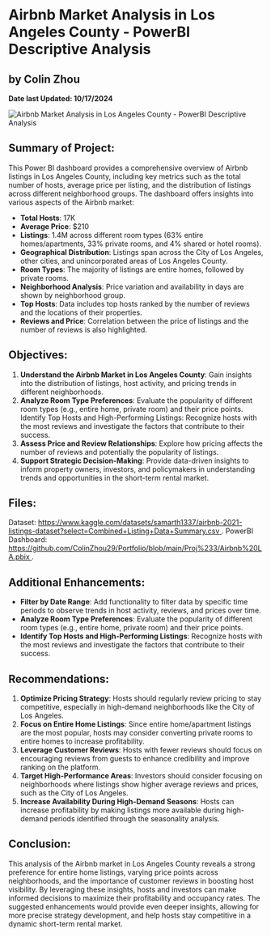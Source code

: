 # Airbnb Market Analysis in Los Angeles County - PowerBI Descriptive Analysis

## by Colin Zhou

**Date last Updated: 10/17/2024**

![Airbnb Market Analysis in Los Angeles County - PowerBI Descriptive Analysis](https://private-user-images.githubusercontent.com/125409693/377650294-fdce4a35-d3ad-4bbf-a6ff-95bd081829a6.png?jwt=eyJhbGciOiJIUzI1NiIsInR5cCI6IkpXVCJ9.eyJpc3MiOiJnaXRodWIuY29tIiwiYXVkIjoicmF3LmdpdGh1YnVzZXJjb250ZW50LmNvbSIsImtleSI6ImtleTUiLCJleHAiOjE3MjkyMDQxMzksIm5iZiI6MTcyOTIwMzgzOSwicGF0aCI6Ii8xMjU0MDk2OTMvMzc3NjUwMjk0LWZkY2U0YTM1LWQzYWQtNGJiZi1hNmZmLTk1YmQwODE4MjlhNi5wbmc_WC1BbXotQWxnb3JpdGhtPUFXUzQtSE1BQy1TSEEyNTYmWC1BbXotQ3JlZGVudGlhbD1BS0lBVkNPRFlMU0E1M1BRSzRaQSUyRjIwMjQxMDE3JTJGdXMtZWFzdC0xJTJGczMlMkZhd3M0X3JlcXVlc3QmWC1BbXotRGF0ZT0yMDI0MTAxN1QyMjIzNTlaJlgtQW16LUV4cGlyZXM9MzAwJlgtQW16LVNpZ25hdHVyZT1jMDc4NjZlODU3Y2Y1NDJkNjZhNjcyZTU2MjQ2MGU3YjJlZTFlYWE2OTMxOWM1YWUyMDk1NGFiNzQwZWZjZDkzJlgtQW16LVNpZ25lZEhlYWRlcnM9aG9zdCJ9.gZ3XJQQNMf7Q6oO4TlDANsCuHw3Xz-3jnOrGvfB6_30)


## Summary of Project:
This Power BI dashboard provides a comprehensive overview of Airbnb listings in Los Angeles County, including key metrics such as the total number of hosts, average price per listing, and the distribution of listings across different neighborhood groups. The dashboard offers insights into various aspects of the Airbnb market:

- **Total Hosts**: 17K
- **Average Price**: $210
- **Listings**: 1.4M across different room types (63% entire homes/apartments, 33% private rooms, and 4% shared or hotel rooms).
- **Geographical Distribution**: Listings span across the City of Los Angeles, other cities, and unincorporated areas of Los Angeles County.
- **Room Types**: The majority of listings are entire homes, followed by private rooms.
- **Neighborhood Analysis**: Price variation and availability in days are shown by neighborhood group.
- **Top Hosts**: Data includes top hosts ranked by the number of reviews and the locations of their properties.
- **Reviews and Price**: Correlation between the price of listings and the number of reviews is also highlighted.

## Objectives:
1. **Understand the Airbnb Market in Los Angeles County**: Gain insights into the distribution of listings, host activity, and pricing trends in different neighborhoods.
2. **Analyze Room Type Preferences**: Evaluate the popularity of different room types (e.g., entire home, private room) and their price points.
Identify Top Hosts and High-Performing Listings: Recognize hosts with the most reviews and investigate the factors that contribute to their success.
3. **Assess Price and Review Relationships**: Explore how pricing affects the number of reviews and potentially the popularity of listings.
4. **Support Strategic Decision-Making**: Provide data-driven insights to inform property owners, investors, and policymakers in understanding trends and opportunities in the short-term rental market.

## Files:
Dataset: [https://www.kaggle.com/datasets/samarth1337/airbnb-2021-listings-dataset?select=Combined+Listing+Data+Summary.csv
](https://www.kaggle.com/datasets/samarth1337/airbnb-2021-listings-dataset?select=Combined+Listing+Data+Summary.csv
).
PowerBI Dashboard: [https://github.com/ColinZhou29/Portfolio/blob/main/Proj%233/Airbnb%20LA.pbix
](https://github.com/ColinZhou29/Portfolio/blob/main/Proj%233/Airbnb%20LA.pbix
).

## Additional Enhancements:
- **Filter by Date Range**: Add functionality to filter data by specific time periods to observe trends in host activity, reviews, and prices over time.
- **Analyze Room Type Preferences**: Evaluate the popularity of different room types (e.g., entire home, private room) and their price points.
- **Identify Top Hosts and High-Performing Listings**: Recognize hosts with the most reviews and investigate the factors that contribute to their success.

## Recommendations:
1. **Optimize Pricing Strategy**: Hosts should regularly review pricing to stay competitive, especially in high-demand neighborhoods like the City of Los Angeles.
2. **Focus on Entire Home Listings**: Since entire home/apartment listings are the most popular, hosts may consider converting private rooms to entire homes to increase profitability.
3. **Leverage Customer Reviews**: Hosts with fewer reviews should focus on encouraging reviews from guests to enhance credibility and improve ranking on the platform.
4. **Target High-Performance Areas**: Investors should consider focusing on neighborhoods where listings show higher average reviews and prices, such as the City of Los Angeles.
5. **Increase Availability During High-Demand Seasons**: Hosts can increase profitability by making listings more available during high-demand periods identified through the seasonality analysis.

## Conclusion:
This analysis of the Airbnb market in Los Angeles County reveals a strong preference for entire home listings, varying price points across neighborhoods, and the importance of customer reviews in boosting host visibility. By leveraging these insights, hosts and investors can make informed decisions to maximize their profitability and occupancy rates. The suggested enhancements would provide even deeper insights, allowing for more precise strategy development, and help hosts stay competitive in a dynamic short-term rental market.
